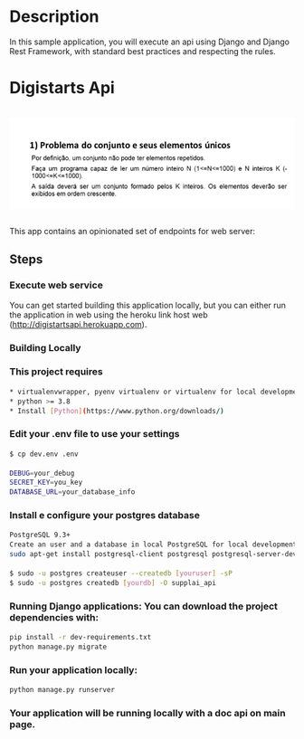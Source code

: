 # Description

In this sample application, you will execute an api using Django and Django Rest Framework, with standard best practices and respecting the rules.

# Digistarts Api
<br>
<div>
<img src="objetivo.png" align="middle" alt="Tela de login" />
</div>
<br>

This app contains an opinionated set of endpoints for web server:


## Steps

### Execute web service
You can get started building this application locally, but you can either run the application in web using the heroku link host web (http://digistartsapi.herokuapp.com).

### Building Locally


### This project requires
```bash
* virtualenvwrapper, pyenv virtualenv or virtualenv for local development
* python >= 3.8
* Install [Python](https://www.python.org/downloads/)
```

### Edit your .env file to use your settings
```bash
$ cp dev.env .env

DEBUG=your_debug
SECRET_KEY=you_key
DATABASE_URL=your_database_info
```

### Install e configure your postgres database
```bash
PostgreSQL 9.3+
Create an user and a database in local PostgreSQL for local development:
sudo apt-get install postgresql-client postgresql postgresql-server-dev

$ sudo -u postgres createuser --createdb [youruser] -sP
$ sudo -u postgres createdb [yourdb] -O supplai_api
```

### Running Django applications: You can download the project dependencies with:

```bash
pip install -r dev-requirements.txt
python manage.py migrate
```

### Run your application locally:

```bash
python manage.py runserver
```

### Your application will be running locally with a doc api  on main page. 


